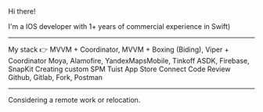 Hi there!

I'm a IOS developer with 1+ years of commercial experience in Swift) 

---
My stack 👉
MVVM + Coordinator, MVVM + Boxing (Biding), Viper + Coordinator
Moya, Alamofire, YandexMapsMobile, Tinkoff ASDK, Firebase, SnapKit
Creating custom SPM 
Tuist
App Store Connect 
Code Review
Github, Gitlab, Fork, Postman

---
Considering a remote work or relocation.
